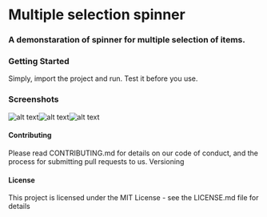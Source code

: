 # Multiple selection spinner

### A demonstaration of spinner for multiple selection of items.

### Getting Started
Simply, import the project and run. Test it before you use.

### Screenshots
![alt text](https://raw.githubusercontent.com/vikrantshroti/multiple-selection-spinner-android/master/device-2018-05-05-113637.png)![alt text](https://raw.githubusercontent.com/vikrantshroti/multiple-selection-spinner-android/master/device-2018-05-05-113722.png)![alt text](https://raw.githubusercontent.com/vikrantshroti/multiple-selection-spinner-android/master/device-2018-05-05-113741.png)

#### Contributing
Please read CONTRIBUTING.md for details on our code of conduct, and the process for submitting pull requests to us.
Versioning

#### License
This project is licensed under the MIT License - see the LICENSE.md file for details
